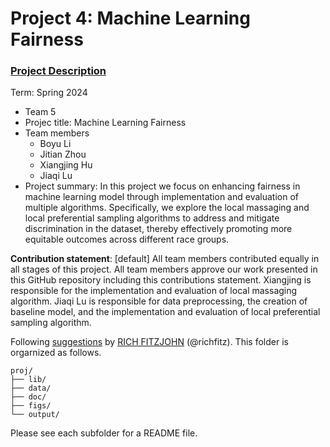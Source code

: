 # Project 4: Machine Learning Fairness

### [Project Description](doc/project4_desc.md)

Term: Spring 2024

+ Team 5
+ Projec title: Machine Learning Fairness
+ Team members
	+ Boyu Li
	+ Jitian Zhou
	+ Xiangjing Hu
	+ Jiaqi Lu
+ Project summary: In this project we focus on enhancing fairness in machine learning model through implementation and evaluation of multiple algorithms. Specifically, we explore the local massaging and local preferential sampling algorithms to address and mitigate discrimination in the dataset, thereby effectively promoting more equitable outcomes across different race groups.
	
**Contribution statement**: [default] All team members contributed equally in all stages of this project. All team members approve our work presented in this GitHub repository including this contributions statement. Xiangjing is responsible for the implementation and evaluation of local massaging algorithm. Jiaqi Lu is responsible for data preprocessing, the creation of baseline model, and the implementation and evaluation of local preferential sampling algorithm.

Following [suggestions](http://nicercode.github.io/blog/2013-04-05-projects/) by [RICH FITZJOHN](http://nicercode.github.io/about/#Team) (@richfitz). This folder is orgarnized as follows.

```
proj/
├── lib/
├── data/
├── doc/
├── figs/
└── output/
```

Please see each subfolder for a README file.
